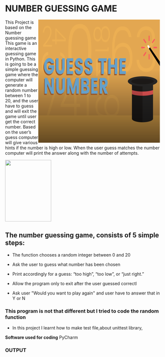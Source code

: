 # NUMBER GUESSING GAME
<img align="right" width="396" height="400" src="https://raw.githubusercontent.com/hrshita-kshyp/NGG/master/NGG-i1.png">
     
This Project is based on the Number guessing game This game is an interactive guessing game in Python. This is going to be a simple guessing game where the computer will generate a random number between 1 to 20, and the user have to guess and will exit the game until user get the correct number.
Based on the user’s guess computer will give various hints if the number is high or low. When the user guess matches the number computer will print the answer along with the number of attempts.


<img align="centre" width=150 height=200 src="https://media.giphy.com/media/2L1KmLRW5HOY9NRxqM/giphy.gif">

 ## The number guessing game, consists of 5 simple steps:

- The function chooses a random integer between 0 and 20

- Ask the user to guess what number has been chosen

- Print accordingly for a guess: “too high”, “too low”, or “just right.”

- Allow the program only to exit after the user guessed correctl
- Ask user "Would you want to play again" and user have to answer that in Y or N
 
 ### This program is not that different but I tried to code the random function 
 
  - In this project I learnt how to make test file,about unittest library,

**Software used for coding** PyCharm

### **OUTPUT**

